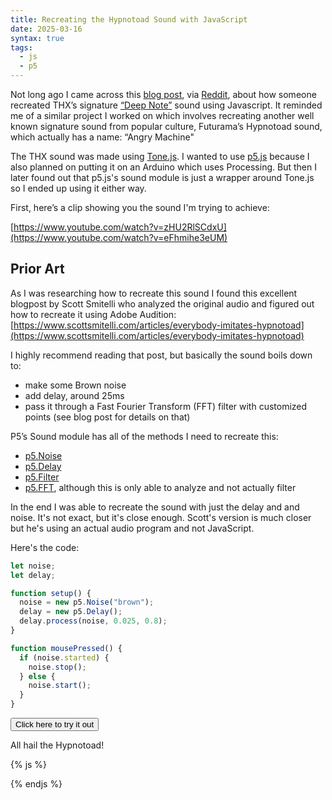 ```yaml
---
title: Recreating the Hypnotoad Sound with JavaScript
date: 2025-03-16
syntax: true
tags:
  - js
  - p5
---
```


Not long ago I came across this [blog post](https://keliris.dev/articles/deep-note), via [Reddit](https://www.reddit.com/r/javascript/comments/1dywp7x/recreating_the_thx_deep_note_in_javascript/), about how someone recreated THX’s signature [“Deep Note”](https://en.wikipedia.org/wiki/Deep_Note) sound using Javascript. It reminded me of a similar project I worked on which involves recreating another well known signature sound from popular culture, Futurama’s Hypnotoad sound, which actually has a name: “Angry Machine"

The THX sound was made using [Tone.js](https://tonejs.github.io/). I wanted to use [p5.js](https://p5js.org/) because I also planned on putting it on an Arduino which uses Processing. But then I later found out that p5.js's sound module is just a wrapper around Tone.js so I ended up using it either way.

First, here’s a clip showing you the sound I'm trying to achieve:

[https://www.youtube.com/watch?v=zHU2RlSCdxU](https://www.youtube.com/watch?v=eFhmihe3eUM)

## Prior Art

As I was researching how to recreate this sound I found this excellent blogpost by Scott Smitelli who analyzed the original audio and figured out how to recreate it using Adobe Audition: [https://www.scottsmitelli.com/articles/everybody-imitates-hypnotoad](https://www.scottsmitelli.com/articles/everybody-imitates-hypnotoad)

I highly recommend reading that post, but basically the sound boils down to:

- make some Brown noise
- add delay, around 25ms
- pass it through a Fast Fourier Transform (FFT) filter with customized points (see blog post for details on that)

P5’s Sound module has all of the methods I need to recreate this:

- [p5.Noise](https://p5js.org/reference/p5.sound/p5.Noise/)
- [p5.Delay](https://p5js.org/reference/p5.sound/p5.Delay/)
- [p5.Filter](https://p5js.org/reference/p5.sound/p5.Filter/)
- [p5.FFT](https://p5js.org/reference/p5.sound/p5.FFT/), although this is only able to analyze and not actually filter

In the end I was able to recreate the sound with just the delay and and noise. It's not exact, but it's close enough. Scott's version is much closer but he's using an actual audio program and not JavaScript. 

Here's the code:

```js
let noise;
let delay;

function setup() {
  noise = new p5.Noise("brown");
  delay = new p5.Delay();
  delay.process(noise, 0.025, 0.8);
}

function mousePressed() {
  if (noise.started) {
    noise.stop();
  } else {
    noise.start();
  }
}
```

<button id="angry-machine" type="button">Click here to try it out</button>

All hail the Hypnotoad!

{% js %}
<script src="https://cdn.jsdelivr.net/npm/p5@1.11.3/lib/p5.min.js"></script>
<script src="/js/p5.sound.min.js"></script>
<script>
let isOn = false;
let noise;
let delay;

function setup() {
	noise = new p5.Noise("brown");
	delay = new p5.Delay();
	delay.process(noise, 0.025, 0.8);
}

document.getElementById("angry-machine").addEventListener("click", () => {
	if (isOn) {
		isOn = false;
		noise.stop();
	} else {
		isOn = true;
		noise.start();
	}
});
</script>
{% endjs %}